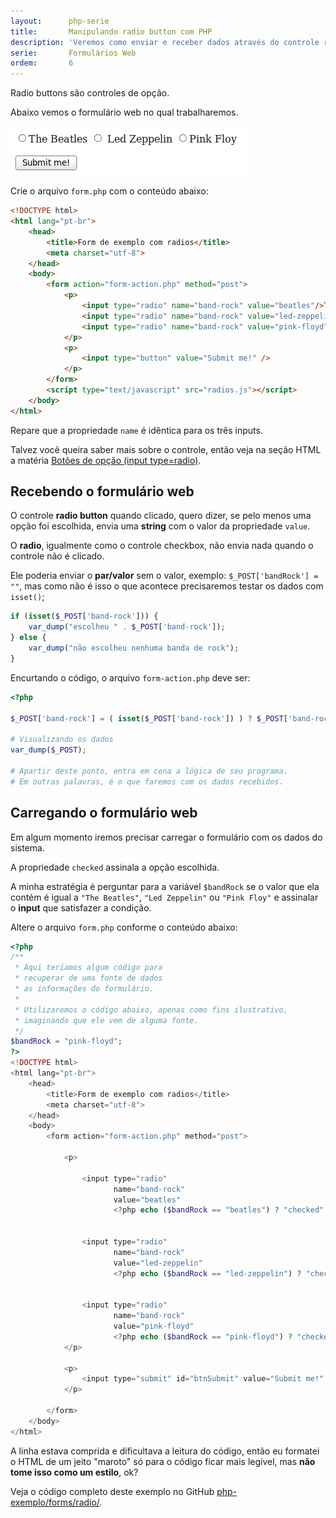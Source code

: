 ```yaml
---
layout:      php-serie
title:       Manipulando radio button com PHP
description: 'Veremos como enviar e receber dados através do controle radio button (input type="radio")'
serie:       Formulários Web
ordem:       6
---
```


Radio buttons são controles de opção.

Abaixo vemos o formulário web no qual trabalharemos.

!["Imagem ilustrando o controle radio button"](form-radios-button.png "Imagem ilustrando o controle radio button")

Crie o arquivo `form.php` com o conteúdo abaixo:

```html
<!DOCTYPE html>
<html lang="pt-br">
    <head>
        <title>Form de exemplo com radios</title>
        <meta charset="utf-8">
    </head>
    <body>
        <form action="form-action.php" method="post">
            <p>
                <input type="radio" name="band-rock" value="beatles"/>The Beatles
                <input type="radio" name="band-rock" value="led-zeppelin"/> Led Zeppelin
                <input type="radio" name="band-rock" value="pink-floyd"/>Pink Floy
            </p>
            <p>
                <input type="button" value="Submit me!" />
            </p>
        </form>
        <script type="text/javascript" src="radios.js"></script>
    </body>
</html>
```

Repare que a propriedade `name` é idêntica para os três inputs.

Talvez você queira saber mais sobre o controle, então veja na seção HTML a matéria 
[Botões de opção (input type=radio)](/html-css/formularios/radio-buttons/).




Recebendo o formulário web
---

O controle __radio button__ quando clicado, quero dizer, se pelo menos uma opção foi escolhida, envia uma __string__
com o valor da propriedade `value`.

O __radio__, igualmente como o controle checkbox, não envia nada quando o controle não é clicado.

Ele poderia enviar o __par/valor__ sem o valor, exemplo: `$_POST['bandRock'] = ""`, mas como não é isso o que acontece
precisaremos testar os dados com `isset()`;

```php
if (isset($_POST['band-rock'])) {
    var_dump("escolheu " . $_POST['band-rock']);
} else {
    var_dump("não escolheu nenhuma banda de rock");
}
```

Encurtando o código, o arquivo `form-action.php` deve ser:

```php
<?php

$_POST['band-rock'] = ( isset($_POST['band-rock']) ) ? $_POST['band-rock'] : null;

# Visualizando os dados
var_dump($_POST);

# Apartir deste ponto, entra em cena a lógica de seu programa.
# Em outras palavras, é o que faremos com os dados recebidos.
```



Carregando o formulário web
---

Em algum momento iremos precisar carregar o formulário com os dados do sistema.

A propriedade `checked` assinala a opção escolhida.

A minha estratégia é perguntar para a variável `$bandRock` se o valor que ela contém é igual a `"The Beatles"`, 
`"Led Zeppelin"` ou `"Pink Floy"` e assinalar o __input__ que satisfazer a condição. 

Altere o arquivo `form.php` conforme o conteúdo abaixo:

```php
<?php
/**
 * Aqui teríamos algum código para
 * recuperar de uma fonte de dados
 * as informações do formulário.
 *
 * Utilizaremos o código abaixo, apenas como fins ilustrativo,
 * imaginando que ele vem de alguma fonte.
 */
$bandRock = "pink-floyd";
?>
<!DOCTYPE html>
<html lang="pt-br">
    <head>
        <title>Form de exemplo com radios</title>
        <meta charset="utf-8">
    </head>
    <body>
        <form action="form-action.php" method="post">

            <p>

                <input type="radio"
                       name="band-rock"
                       value="beatles"
                       <?php echo ($bandRock == "beatles") ? "checked" : null; ?>/>The Beatles


                <input type="radio"
                       name="band-rock"
                       value="led-zeppelin"
                       <?php echo ($bandRock == "led-zeppelin") ? "checked" : null; ?>/>Led Zeppelin


                <input type="radio"
                       name="band-rock"
                       value="pink-floyd"
                       <?php echo ($bandRock == "pink-floyd") ? "checked" : null; ?>/>Pink Floy
            </p>

            <p>
                <input type="submit" id="btnSubmit" value="Submit me!" />
            </p>

        </form>
    </body>
</html>
```

A linha estava comprida e dificultava a leitura do código, então eu formatei o HTML de um jeito "maroto" só para o 
código ficar mais legível, mas __não tome isso como um estilo__, ok? 


Veja o código completo deste exemplo no GitHub
[php-exemplo/forms/radio/](https://github.com/devfuria/php-exemplos/tree/master/forms/radio "link-externo").

